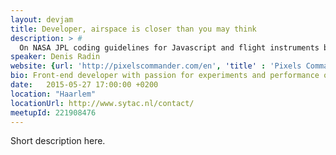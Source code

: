 ```yaml
---
layout: devjam
title: Developer, airspace is closer than you may think
description: > #
  On NASA JPL coding guidelines for Javascript and flight instruments build with browser tech.
speaker: Denis Radin
website: {url: 'http://pixelscommander.com/en', 'title' : 'Pixels Commander'}
bio: Front-end developer with passion for experiments and performance optimization.
date:   2015-05-27 17:00:00 +0200
location: "Haarlem"
locationUrl: http://www.sytac.nl/contact/
meetupId: 221908476
---
```

Short description here.
